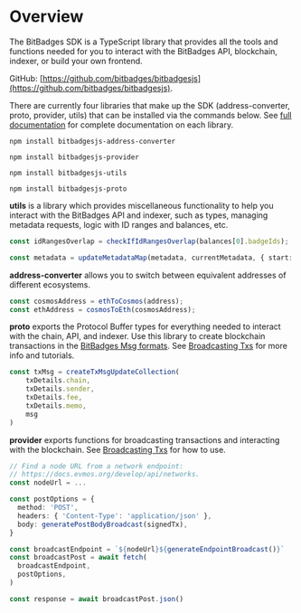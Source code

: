 # Overview

The BitBadges SDK is a TypeScript library that provides all the tools and functions needed for you to interact with the BitBadges API, blockchain, indexer, or build your own frontend.

GitHub: [https://github.com/bitbadges/bitbadgesjs](https://github.com/bitbadges/bitbadgesjs).

There are currently four libraries that make up the SDK (address-converter, proto, provider, utils) that can be installed via the commands below. See [full documentation](full-documentation.md) for complete documentation on each library.

```
npm install bitbadgesjs-address-converter
```

```
npm install bitbadgesjs-provider
```

```
npm install bitbadgesjs-utils
```

```
npm install bitbadgesjs-proto
```



**utils** is a library which provides miscellaneous functionality to help you interact with the BitBadges API and indexer, such as types, managing metadata requests, logic with ID ranges and balances, etc.

```typescript
const idRangesOverlap = checkIfIdRangesOverlap(balances[0].badgeIds);
```

```typescript
const metadata = updateMetadataMap(metadata, currentMetadata, { start: badgeId, end: badgeId }, uri);
```



**address-converter** allows you to switch between equivalent addresses of different ecosystems.

```typescript
const cosmosAddress = ethToCosmos(address);
const ethAddress = cosmosToEth(cosmosAddress);
```

**proto** exports the Protocol Buffer types for everything needed to interact with the chain, API, and indexer. Use this library to create blockchain transactions in the [BitBadges Msg formats](../for-developers/concepts/msgs.md). See [Broadcasting Txs](broadcasting-and-signing-txs.md) for more info and tutorials.

```typescript
const txMsg = createTxMsgUpdateCollection(
    txDetails.chain,
    txDetails.sender,
    txDetails.fee,
    txDetails.memo,
    msg
)
```

**provider** exports functions for broadcasting transactions and interacting with the blockchain. See [Broadcasting Txs](broadcasting-and-signing-txs.md) for how to use.

```typescript
// Find a node URL from a network endpoint:
// https://docs.evmos.org/develop/api/networks.
const nodeUrl = ...

const postOptions = {
  method: 'POST',
  headers: { 'Content-Type': 'application/json' },
  body: generatePostBodyBroadcast(signedTx),
}

const broadcastEndpoint = `${nodeUrl}${generateEndpointBroadcast()}`
const broadcastPost = await fetch(
  broadcastEndpoint,
  postOptions,
)

const response = await broadcastPost.json()
```
